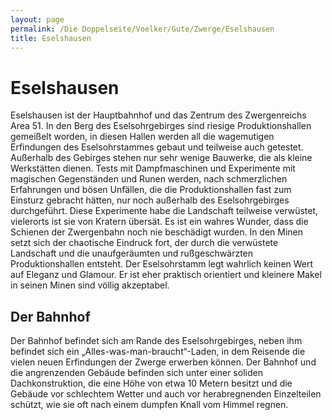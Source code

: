 ```yaml
---
layout: page
permalink: /Die Doppelseite/Voelker/Gute/Zwerge/Eselshausen
title: Eselshausen
---
```


# Eselshausen

Eselshausen ist der Hauptbahnhof und das Zentrum des Zwergenreichs Area 51. In den Berg des Eselsohrgebirges sind riesige Produktionshallen gemeißelt worden, in diesen Hallen werden all die wagemutigen Erfindungen des Eselsohrstammes gebaut und teilweise auch getestet. Außerhalb des Gebirges stehen nur sehr wenige Bauwerke, die als kleine Werkstätten dienen. Tests mit Dampfmaschinen und Experimente mit magischen Gegenständen und Runen werden, nach schmerzlichen Erfahrungen und bösen Unfällen, die die Produktionshallen fast zum Einsturz gebracht hätten, nur noch außerhalb des Eselsohrgebirges durchgeführt. Diese Experimente habe die Landschaft teilweise verwüstet, vielerorts ist sie von Kratern übersät. Es ist ein wahres Wunder, dass die Schienen der Zwergenbahn noch nie beschädigt wurden. In den Minen setzt sich der chaotische Eindruck fort, der durch die verwüstete Landschaft und die unaufgeräumten und rußgeschwärzten Produktionshallen entsteht. Der Eselsohrstamm legt wahrlich keinen Wert auf Eleganz und Glamour. Er ist eher praktisch orientiert und kleinere Makel in seinen Minen sind völlig akzeptabel.

## Der Bahnhof

Der Bahnhof befindet sich am Rande des Eselsohrgebirges, neben ihm befindet sich ein &bdquo;Alles-was-man-braucht&ldquo;-Laden, in dem Reisende die vielen neuen Erfindungen der Zwerge erwerben können. Der Bahnhof und die angrenzenden Gebäude befinden sich unter einer soliden Dachkonstruktion, die eine Höhe von etwa 10 Metern besitzt und die Gebäude vor schlechtem Wetter und auch vor herabregnenden Einzelteilen schützt, wie sie oft nach einem dumpfen Knall vom Himmel regnen.

